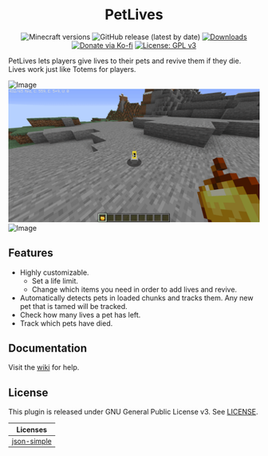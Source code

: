 <h1 align="center">PetLives</h1>

<p align="center">
	<img src="https://img.shields.io/badge/Minecraft-1.13--1.19.2-orange" alt="Minecraft versions">
	<img src="https://img.shields.io/github/v/release/hyperdefined/PetLives" alt="GitHub release (latest by date)">
	<a href="https://github.com/hyperdefined/PetLives/releases"><img src="https://img.shields.io/github/downloads/hyperdefined/PetLives/total?logo=github" alt="Downloads"></a>
	<a href="https://ko-fi.com/hyperdefined"><img src="https://img.shields.io/badge/Donate-Ko--fi-red" alt="Donate via Ko-fi"></a>
	<a href="https://www.gnu.org/licenses/gpl-3.0"><img src="https://img.shields.io/badge/License-GPLv3-blue.svg" alt="License: GPL v3"></a>
</p>

PetLives lets players give lives to their pets and revive them if they die. Lives work just like Totems for players.

![Image](https://raw.githubusercontent.com/hyperdefined/PetLives/master/example.gif)
![Image](https://raw.githubusercontent.com/hyperdefined/PetLives/master/example2.gif)
![Image](https://raw.githubusercontent.com/hyperdefined/PetLives/master/example3.gif)

## Features
* Highly customizable.
    * Set a life limit.
    * Change which items you need in order to add lives and revive.
* Automatically detects pets in loaded chunks and tracks them. Any new pet that is tamed will be tracked.
* Check how many lives a pet has left.
* Track which pets have died.

## Documentation
Visit the [wiki](https://github.com/hyperdefined/PetLives/wiki) for help.

## License
This plugin is released under GNU General Public License v3. See [LICENSE](https://github.com/hyperdefined/PetLives/blob/master/LICENSE).

| Licenses |
| ----------- |
| [json-simple](https://www.apache.org/licenses/LICENSE-2.0.html) |
